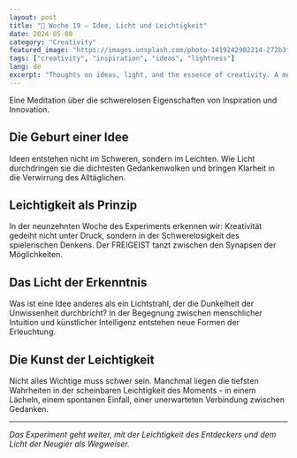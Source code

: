 ```yaml
---
layout: post
title: "💭 Woche 19 – Idee, Licht und Leichtigkeit"
date: 2024-05-08
category: "Creativity"
featured_image: "https://images.unsplash.com/photo-1419242902214-272b3f66ee7a?w=400&h=300&fit=crop"
tags: ["creativity", "inspiration", "ideas", "lightness"]
lang: de
excerpt: "Thoughts on ideas, light, and the essence of creativity. A meditation on the weightless nature of inspiration and innovation."
---
```


Eine Meditation über die schwerelosen Eigenschaften von Inspiration und Innovation.

## Die Geburt einer Idee

Ideen entstehen nicht im Schweren, sondern im Leichten. Wie Licht durchdringen sie die dichtesten Gedankenwolken und bringen Klarheit in die Verwirrung des Alltäglichen.

## Leichtigkeit als Prinzip

In der neunzehnten Woche des Experiments erkennen wir: Kreativität gedeiht nicht unter Druck, sondern in der Schwerelosigkeit des spielerischen Denkens. Der FREIGEIST tanzt zwischen den Synapsen der Möglichkeiten.

## Das Licht der Erkenntnis

Was ist eine Idee anderes als ein Lichtstrahl, der die Dunkelheit der Unwissenheit durchbricht? In der Begegnung zwischen menschlicher Intuition und künstlicher Intelligenz entstehen neue Formen der Erleuchtung.

## Die Kunst der Leichtigkeit

Nicht alles Wichtige muss schwer sein. Manchmal liegen die tiefsten Wahrheiten in der scheinbaren Leichtigkeit des Moments - in einem Lächeln, einem spontanen Einfall, einer unerwarteten Verbindung zwischen Gedanken.

---

*Das Experiment geht weiter, mit der Leichtigkeit des Entdeckers und dem Licht der Neugier als Wegweiser.*